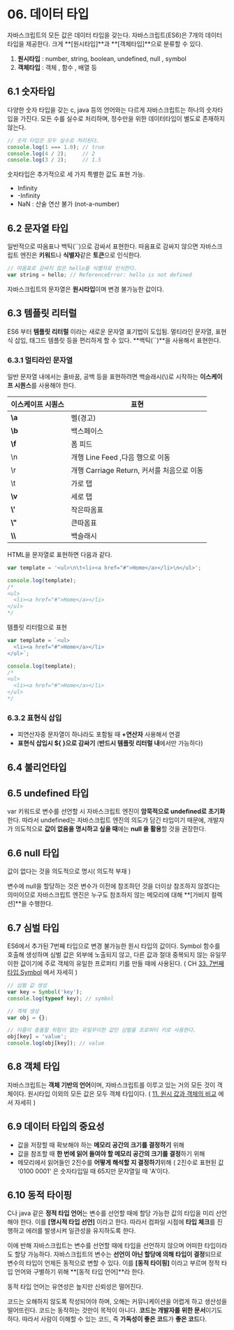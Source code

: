 # 06. 데이터 타입

자바스크립트의 모든 값은 데이터 타입을 갖는다. 자바스크립트(ES6)은 7개의 데이터타입을 제공한다. 크게 **\[원시타입]**과 **\[객체타입]**으로 분류할 수 있다.&#x20;

1. **원시타입** : number, string, boolean, undefined, null , symbol&#x20;
2. **객체타입** : 객체 , 함수 , 배열 등&#x20;

## 6.1 숫자타입

다양한 숫자 타입을 갖는 c, java 등의 언어와는 다르게 자바스크립트는 하나의 숫자타입을 가진다. 모든 수를 실수로 처리하며, 정수만을 위한 데이터타입이 별도로 존재하지 않는다.&#x20;

```javascript
// 숫자 타입은 모두 실수로 처리된다.
console.log(1 === 1.0); // true
console.log(4 / 2);     // 2
console.log(3 / 2);     // 1.5
```

숫자타입은 추가적으로 세 가지 특별한 값도 표현 가능.

* Infinity&#x20;
* \-Infinity
* NaN : 산술 연산 불가 (not-a-number)

## 6.2 문자열 타입

일반적으로 따옴표나 백틱(\`\`)으로 감싸서 표현한다. 따옴표로 감싸지 않으면 자바스크립트 엔진은 **키워드**나 **식별자**같은 **토큰**으로 인식한다.

```javascript
// 따옴표로 감싸지 않은 hello를 식별자로 인식한다.
var string = hello; // ReferenceError: hello is not defined
```

자바스크립트의 문자열은 **원시타입**이며 변경 불가능한 값이다.&#x20;

## 6.3 템플릿 리터럴

ES6 부터 **템플릿 리터럴** 이라는 새로운 문자열 표기법이 도입됨. 멀티라인 문자열, 표현식 삽입, 태그드 템플릿 등을 편리하게 할 수 있다. **백틱(\`\`)**을 사용해서 표현한다.

### 6.3.1 멀티라인 문자열

일반 문자열 내에서는 줄바꿈, 공백 등을 표현하려면 백슬래시(\\)로 시작하는 **이스케이프 시퀀스**를 사용해야 한다.&#x20;

| 이스케이프 시퀀스 | 표현                              |
| --------- | ------------------------------- |
| **\a**    | 벨(경고)                           |
| **\b**    | 백스페이스                           |
| **\f**    | 폼 피드                            |
| \n        | 개행 Line Feed ,다음 행으로 이동         |
| \r        | 개행 Carriage Return, 커서를 처음으로 이동 |
| \t        | 가로 탭                            |
| **\v**    | 세로 탭                            |
| **\\'**   | 작은따옴표                           |
| **\\"**   | 큰따옴표                            |
| **\\\\**  | 백슬래시                            |

HTML을 문자열로 표현하면 다음과 같다.

```javascript
var template = '<ul>\n\t<li><a href="#">Home</a></li>\n</ul>';

console.log(template);
/*
<ul>
  <li><a href="#">Home</a></li>
</ul>
*/
```

템플릿 리터럴으로 표현&#x20;

```javascript
var template = `<ul>
  <li><a href="#">Home</a></li>
</ul>`;

console.log(template);
/*
<ul>
  <li><a href="#">Home</a></li>
</ul>
*/
```

### 6.3.2 표현식 삽입&#x20;

* 피연산자중 문자열이 하나라도 포함될 때 **+연산자** 사용해서 연결
* **표현식 삽입시 ${ }으로 감싸기** (**반드시 템플릿 리터럴 내**에서만 가능하다)

## 6.4 불리언타입

## 6.5 undefined 타입

var 키워드로 변수를 선언할 시 자바스크립트 엔진이 **암묵적으로 undefined로 초기화**한다. 따라서 undefined는 자바스크립트 엔진의 의도가 담긴 타입이기 때문에, 개발자가 의도적으로 **값이 없음을 명시하고 싶을 때**에는 **null 을 활용**할 것을 권장한다.

## 6.6 null 타입

값이 없다는 것을 의도적으로 명시( 의도적 부재 )&#x20;

변수에 null을 할당하는 것은 변수가 이전에 참조하던 것을 더이상 참조하지 않겠다는 의미이므로 자바스크립트 엔진은 누구도 참조하지 않는 메모리에 대해 **\[가비지 컬렉션]**을 수행한다.

## 6.7 심벌 타입&#x20;

ES6에서 추가된 7번째 타입으로 변경 불가능한 원시 타입의 값이다. Symbol 함수를 호출해 생성하며 심벌 값은 외부에 노출되지 않고, 다른 값과 절대 중복되지 않는 유일무이한 값이기에 주로 객체의 유일한 프로퍼티 키를 만들 때에 사용된다. ( CH [33. 7번째 타입 Symbol](33.-7-symbol.md) 에서 자세히 )

```javascript
// 심벌 값 생성
var key = Symbol('key');
console.log(typeof key); // symbol

// 객체 생성
var obj = {};

// 이름이 충돌할 위험이 없는 유일무이한 값인 심벌을 프로퍼티 키로 사용한다.
obj[key] = 'value';
console.log(obj[key]); // value
```

## 6.8 객체 타입&#x20;

자바스크립트는 **객체 기반의 언어**이며, 자바스크립트를 이루고 있는 거의 모든 것이 객체이다. 원시타입 이외의 모든 값은 모두 객체 타입이다. ( [11. 원시 값과 객체의 비교](11..md) 에서 자세히 )

## 6.9 데이터 타입의 중요성&#x20;

* 값을 저장할 때 확보해야 하는 **메모리 공간의 크기를 결정하기** 위해
* 값을 참조할 때 **한 번에 읽어 들여야 할 메모리 공간의 크기를 결정**하기 위해
* 메모리에서 읽어들인 2진수를 **어떻게 해석할 지 결정하기**위해 ( 2진수로 표현된 값 '0100 0001' 은 숫자타입일 때 65지만 문자열일 때 'A'이다.

## 6.10 동적 타이핑&#x20;

C나 java 같은 **정적 타입 언어**는 변수를 선언할 때에 할당 가능한 값의 타입을 미리 선언해야 한다. 이를 **\[명시적 타입 선언]** 이라고 한다. 따라서 컴파일 시점에 **타입 체크**를 진행하고 에러를 발생시켜 일관성을 유지하도록 한다.&#x20;

이에 반해 자바스크립트는 변수를 선언할 때에 타입을 선언하지 않으며 어떠한 타입이라도 할당 가능하다. 자바스크립트의 변수는 **선언이 아닌 할당에 의해 타입이 결정**되므로 변수의 타입이 언제든 동적으로 변할 수 있다. 이를 **\[동적 타이핑]** 이라고 부르며 정적 타입 언어와 구별하기 위해 **\[동적 타입 언어]**라 한다.

동적 타입 언어는 유연성은 높지만 신뢰성은 떨어진다.&#x20;

코드는 오해하지 않도록 작성되어야 하며, 오해는 커뮤니케이션을 어렵게 하고 생산성을 떨어뜨린다. 코드는 동작하는 것만이 목적이 아니다. **코드는 개발자를 위한 문서**이기도 하다. 따라서 사람이 이해할 수 있는 코드, 즉 **가독성이 좋은 코드**가 **좋은 코드**다.&#x20;





